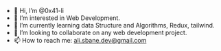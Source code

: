 - 👋 Hi, I’m @0x41-li
- 👀 I’m interested in Web Development.
- 🌱 I’m currently learning data Structure and Algorithms, Redux, tailwind.
- 💞️ I’m looking to collaborate on any web development project.
- 📫 How to reach me: ali.sbane.dev@gmail.com

<!---
0x41-li/0x41-li is a ✨ special ✨ repository because its `README.md` (this file) appears on your GitHub profile.
You can click the Preview link to take a look at your changes.
--->

